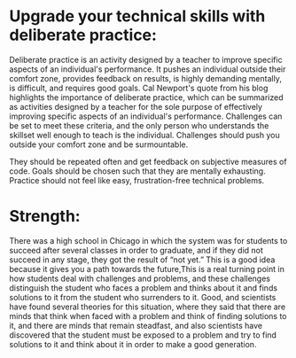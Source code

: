 # Upgrade your technical skills with deliberate practice:
Deliberate practice is an activity designed by a teacher to improve specific aspects of an individual's performance. It pushes an individual outside their comfort zone, provides feedback on results, is highly demanding mentally, is difficult, and requires good goals. Cal Newport's quote from his blog highlights the importance of deliberate practice, which can be summarized as activities designed by a teacher for the sole purpose of effectively improving specific aspects of an individual's performance. Challenges can be set to meet these criteria, and the only person who understands the skillset well enough to teach is the individual. Challenges should push you outside your comfort zone and be surmountable.

They should be repeated often and get feedback on subjective measures of code. Goals should be chosen such that they are mentally exhausting. Practice should not feel like easy, frustration-free technical problems.

# Strength:

 There was a high school in Chicago in which the system was for students to succeed after several classes in order to graduate, and if they did not succeed in any stage, they got the result of “not yet.” This is a good idea because it gives you a path towards the future,This is a real turning point in how students deal with challenges and problems, and these challenges distinguish the student who faces a problem and thinks about it and finds solutions to it from the student who surrenders to it. Good, and scientists have found several theories for this situation, where they said that there are minds that think when faced with a problem and think of finding solutions to it, and there are minds that remain steadfast, and also scientists have discovered that the student must be exposed to a problem and try to find solutions to it and think about it in order to make a good generation.